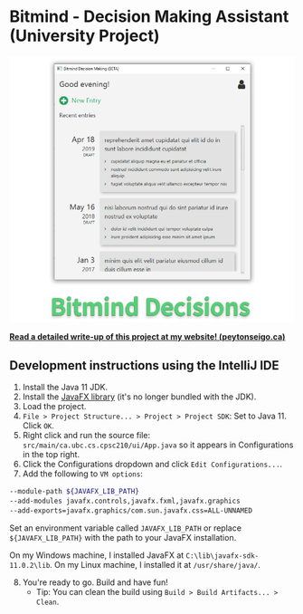 # Bitmind - Decision Making Assistant (University Project)

![Cover image for the Bitmind project with a screenshot of its graphical user interface on Windows 10.](cover-image.png)

**[Read a detailed write-up of this project at my website! (peytonseigo.ca)](https://peytonseigo.ca/bitmind/)**

## Development instructions using the IntelliJ IDE

1. Install the Java 11 JDK.
2. Install the [JavaFX library](https://openjfx.io/) (it's no longer bundled with the JDK).
3. Load the project.
4. `File > Project Structure... > Project > Project SDK`: Set to Java 11. Click `OK`.
5. Right click and run the source file: `src/main/ca.ubc.cs.cpsc210/ui/App.java` so it appears in Configurations in the top right.
6. Click the Configurations dropdown and click `Edit Configurations...`.
7. Add the following to `VM options`:

```bash
--module-path ${JAVAFX_LIB_PATH}
--add-modules javafx.controls,javafx.fxml,javafx.graphics
--add-exports=javafx.graphics/com.sun.javafx.css=ALL-UNNAMED
```

Set an environment variable called `JAVAFX_LIB_PATH` or replace `${JAVAFX_LIB_PATH}` with the path to your JavaFX installation.

On my Windows machine, I installed JavaFX at `C:\lib\javafx-sdk-11.0.2\lib`. On my Linux machine, I installed it at `/usr/share/java/`.

8. You're ready to go. Build and have fun!
    - Tip: You can clean the build using `Build > Build Artifacts... > Clean`.
